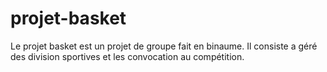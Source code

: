# projet-basket

Le projet basket est un projet de groupe fait en binaume. Il consiste a géré des division sportives et les convocation au compétition.
